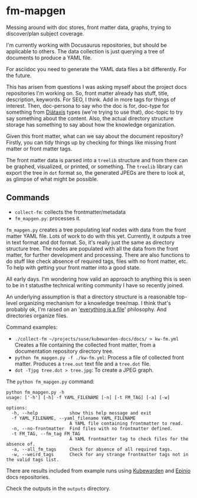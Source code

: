 # fm-mapgen

Messing around with doc stores, front matter data, graphs,
trying to discover/plan subject coverage.

I'm currently working with Docusaurus repositories,
but should be applicable to others.
The data collection is just querying a tree of documents to produce a YAML file.

For asciidoc you need to generate the YAML data files a bit differently.
For the future.

This has arisen from questions I was asking myself about the project docs repositories I'm working on.
So, front matter already has stuff, title, description, keywords.
For SEO, I think.
Add in more tags for things of interest.
Then, doc-persona to say who the doc is for,
doc-type for something from [Diátaxis](https://diataxis.fr) types (we're trying to use that),
doc-topic to try say something about the content.
Also, the actual directory structure storage has something to say about how the knowledge organization.

Given this front matter, what can we say about the document repository? Firstly, you can tidy things up by checking for things like missing front matter or front matter tags.

The front matter data is parsed into a `treelib` structure and from there can be graphed, visualized, or printed, or something.
The `treelib` library can export the tree in `dot` format so, the generated JPEGs are there to look at, as glimpse of what might be possible.

## Commands

- `collect-fm`: collects the frontmatter/metadata
- `fm_mapgen.py`: processes it.

`fm_mapgen.py` creates a tree populating leaf nodes with data from the front matter YAML file.
Lots of work to do with this yet.
Currently, it outputs a tree in text format and dot format.
So, it's really just the same as directory structure tree.
The nodes are populated with all the data from the front matter, for
further development and processing.
There are also functions to do stuff like check absence of required tags,
files with no front matter, etc.
To help with getting your front matter into a good state.

All early days.
I'm wondering how valid an approach to anything this is seen to be in t statusthe technical writing community I have so recently joined.

An underlying assumption is that a directory structure is a reasonable
top-level organizing mechanism for a knowledge tree/map.
I think that's probably ok, I'm raised on an '[everything is a file](https://en.wikipedia.org/wiki/Everything_is_a_file)' philosophy.
And directories organize files.

Command examples:

- `./collect-fm ~/projects/suse/kubewarden-docs/docs/ > kw-fm.yml`
Creates a file containing the collected front matter,
from a documentation repository directory tree.
- `python fm_mapgen.py -f ./kw-fm.yml`:
Process a file of collected front matter.
Produces a `tree.out` text file and a `tree.dot` file.
- `dot -Tjpg tree.dot > tree.jpg`:
To create a JPEG graph.

The `python fm_mapgen.py` command:

```console
python fm_mapgen.py -h
usage: ['-h'] [-h] -f YAML_FILENAME [-n] [-t FM_TAG] [-a] [-w]

options:
  -h, --help            show this help message and exit
  -f YAML_FILENAME, --yaml_filename YAML_FILENAME
                        A YAML file containing frontmatter to read.
  -n, --no-frontmatter  Find files with no frontmatter defined.
  -t FM_TAG, --fm_tag FM_TAG
                        A YAML frontmatter tag to check files for the absence of.
  -a, --all_fm_tags     Check for absence of all required tags.
  -w, --weird_tags      Check for any strange frontmatter tags not in the valid tags list.
```

There are results included from example runs using
[Kubewarden](https://github.com/kubewarden/docs) and
[Epinio](https://github.com/epinio/docs) docs repositories.

Check the outputs in the `outputs` directory.

